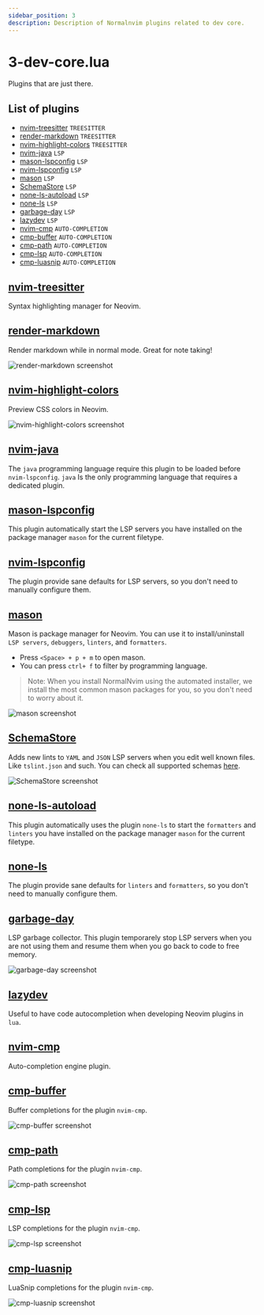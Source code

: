 ```yaml
---
sidebar_position: 3
description: Description of Normalnvim plugins related to dev core.
---
```


# 3-dev-core.lua
Plugins that are just there.

## List of plugins

- [nvim-treesitter](#nvim-treesitter) `TREESITTER`
- [render-markdown](#render-markdown) `TREESITTER`
- [nvim-highlight-colors](#nvim-highlight-colors) `TREESITTER`
- [nvim-java](#nvim-java) `LSP`
- [mason-lspconfig](#mason-lspconfig) `LSP`
- [nvim-lspconfig](#nvim-lspconfig) `LSP`
- [mason](#mason) `LSP`
- [SchemaStore](#schemastore) `LSP`
- [none-ls-autoload](#none-ls-autoload) `LSP`
- [none-ls](#none-ls) `LSP`
- [garbage-day](#garbage-day) `LSP`
- [lazydev](#lazydev) `LSP`
- [nvim-cmp](#nvim-cmp) `AUTO-COMPLETION`
- [cmp-buffer](#cmp-buffer) `AUTO-COMPLETION`
- [cmp-path](#cmp-path) `AUTO-COMPLETION`
- [cmp-lsp](#cmp-lsp) `AUTO-COMPLETION`
- [cmp-luasnip](#cmp-luasnip) `AUTO-COMPLETION`


## [nvim-treesitter](https://github.com/nvim-treesitter/nvim-treesitter)
Syntax highlighting manager for Neovim.

## [render-markdown](https://github.com/echasnovski/render-markdown.nvim)
Render markdown while in normal mode. Great for note taking!

![render-markdown screenshot](/img/screenshots/config/dev-core/render-markdown.webp)

## [nvim-highlight-colors](https://github.com/aviaryan/nvim-highlight-colors)
Preview CSS colors in Neovim.

![nvim-highlight-colors screenshot](/img/screenshots/config/dev-core/nvim-highlight-colors.webp)

## [nvim-java](https://github.com/neovim/nvim-java)
The `java` programming language require this plugin to be loaded before
`nvim-lspconfig`. `java` Is the only programming language that requires a dedicated plugin.

## [mason-lspconfig](https://github.com/williamboman/mason-lspconfig.nvim)
This plugin automatically start the LSP servers you have installed on the
package manager `mason` for the current filetype.

## [nvim-lspconfig](https://github.com/neovim/nvim-lspconfig)
The plugin provide sane defaults for LSP servers, so you don't need to manually
configure them.

## [mason](https://github.com/williamboman/mason.nvim)
Mason is package manager for Neovim. You can use it to install/uninstall
`LSP servers`, `debuggers`, `linters`, and `formatters`.

* Press `<Space> + p + m` to open mason.
* You can press `ctrl+ f` to filter by programming language.

> Note: When you install NormalNvim using the automated installer, we install
the most common mason packages for you, so you don't need to worry about it.

![mason screenshot](/img/screenshots/config/dev-core/mason.webp)

## [SchemaStore](https://github.com/b0o/SchemaStore.nvim)
Adds new lints to `YAML` and `JSON` LSP servers when you edit well known files.
Like `tslint.json` and such. You can check all supported schemas [here](https://www.schemastore.org/json/).

![SchemaStore screenshot](/img/screenshots/config/dev-core/schemastore.webp)

## [none-ls-autoload](https://github.com/jose-elias-alvarez/none-ls-autoload.nvim)
This plugin automatically uses the plugin `none-ls` to start the `formatters`
and `linters` you have installed on the package manager `mason` for
the current filetype.

## [none-ls](https://github.com/jose-elias-alvarez/none-ls.nvim)
The plugin provide sane defaults for `linters` and `formatters`,
so you don't need to manually configure them.

## [garbage-day](https://github.com/simrat39/garbage-day)
LSP garbage collector. This plugin temporarely stop LSP servers when you are not
using them and resume them when you go back to code to free memory.

![garbage-day screenshot](/img/screenshots/config/dev-core/garbage-day.webp)

## [lazydev](https://github.com/lazydev/lazydev.nvim)
Useful to have code autocompletion when developing Neovim plugins in `lua`.

## [nvim-cmp](https://github.com/hrsh7th/nvim-cmp)
Auto-completion engine plugin.

## [cmp-buffer](https://github.com/hrsh7th/cmp-buffer)
Buffer completions for the plugin `nvim-cmp`.

![cmp-buffer screenshot](/img/screenshots/config/dev-core/cmp-buffer.webp)

## [cmp-path](https://github.com/hrsh7th/cmp-path)
Path completions for the plugin `nvim-cmp`.

![cmp-path screenshot](/img/screenshots/config/dev-core/cmp-path.webp)

## [cmp-lsp](https://github.com/hrsh7th/cmp-lsp)
LSP completions for the plugin `nvim-cmp`.

![cmp-lsp screenshot](/img/screenshots/config/dev-core/cmp-lsp.webp)

## [cmp-luasnip](https://github.com/saadparwaiz1/cmp_luasnip)
LuaSnip completions for the plugin `nvim-cmp`.

![cmp-luasnip screenshot](/img/screenshots/config/dev-core/cmp-luasnip.webp)

